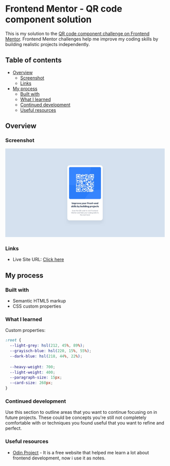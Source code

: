 # Frontend Mentor - QR code component solution

This is my solution to the [QR code component challenge on Frontend Mentor](https://www.frontendmentor.io/challenges/qr-code-component-iux_sIO_H). Frontend Mentor challenges help me improve my coding skills by building realistic projects independently. 

## Table of contents

- [Overview](#overview)
  - [Screenshot](#screenshot)
  - [Links](#links)
- [My process](#my-process)
  - [Built with](#built-with)
  - [What I learned](#what-i-learned)
  - [Continued development](#continued-development)
  - [Useful resources](#useful-resources)


## Overview

### Screenshot

![](./design/desktop-design.jpg)

### Links

- Live Site URL: [Click here](https://qr-code-ltg7.onrender.com)

## My process

### Built with

- Semantic HTML5 markup
- CSS custom properties


### What I learned

Custom properties:

```css
:root {
  --light-grey: hsl(212, 45%, 89%);
  --grayisch-blue: hsl(220, 15%, 55%);
  --dark-blue: hsl(218, 44%, 22%);

  --heavy-weight: 700;
  --light-weight: 400;
  --paragraph-size: 15px;
  --card-size: 260px;
}
```


### Continued development

Use this section to outline areas that you want to continue focusing on in future projects. These could be concepts you're still not completely comfortable with or techniques you found useful that you want to refine and perfect.

### Useful resources

- [Odin Project](https://www.theodinproject.com/) - It is a free website that helped me learn a lot about frontend development, now i use it as notes.



